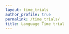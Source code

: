 ```yaml
---
layout: time_trials
author_profile: true
permalink: /time_trials/
title: Language Time trial
---
```

